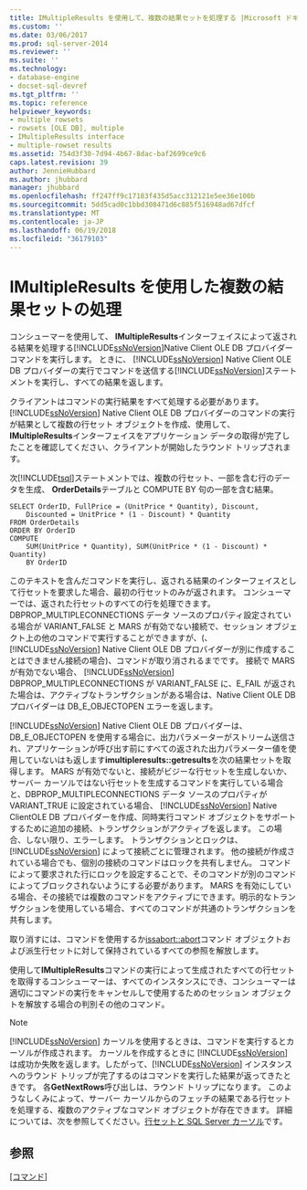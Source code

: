 ```yaml
---
title: IMultipleResults を使用して、複数の結果セットを処理する |Microsoft ドキュメント
ms.custom: ''
ms.date: 03/06/2017
ms.prod: sql-server-2014
ms.reviewer: ''
ms.suite: ''
ms.technology:
- database-engine
- docset-sql-devref
ms.tgt_pltfrm: ''
ms.topic: reference
helpviewer_keywords:
- multiple rowsets
- rowsets [OLE DB], multiple
- IMultipleResults interface
- multiple-rowset results
ms.assetid: 754d3f30-7d94-4b67-8dac-baf2699ce9c6
caps.latest.revision: 39
author: JennieHubbard
ms.author: jhubbard
manager: jhubbard
ms.openlocfilehash: ff247ff9c17183f435d5acc312121e5ee36e100b
ms.sourcegitcommit: 5dd5cad0c1bbd308471d6c885f516948ad67dfcf
ms.translationtype: MT
ms.contentlocale: ja-JP
ms.lasthandoff: 06/19/2018
ms.locfileid: "36179103"
---
```

# <a name="using-imultipleresults-to-process-multiple-result-sets"></a>IMultipleResults を使用した複数の結果セットの処理
  コンシューマーを使用して、 **IMultipleResults**インターフェイスによって返される結果を処理する[!INCLUDE[ssNoVersion](../../includes/ssnoversion-md.md)]Native Client OLE DB プロバイダー コマンドを実行します。 ときに、 [!INCLUDE[ssNoVersion](../../includes/ssnoversion-md.md)] Native Client OLE DB プロバイダーの実行でコマンドを送信する[!INCLUDE[ssNoVersion](../../includes/ssnoversion-md.md)]ステートメントを実行し、すべての結果を返します。  
  
 クライアントはコマンドの実行結果をすべて処理する必要があります。 [!INCLUDE[ssNoVersion](../../includes/ssnoversion-md.md)] Native Client OLE DB プロバイダーのコマンドの実行が結果として複数の行セット オブジェクトを作成、使用して、 **IMultipleResults**インターフェイスをアプリケーション データの取得が完了したことを確認してください、クライアントが開始したラウンド トリップされます。  
  
 次[!INCLUDE[tsql](../../includes/tsql-md.md)]ステートメントでは、複数の行セット、一部を含む行のデータを生成、 **OrderDetails**テーブルと COMPUTE BY 句の一部を含む結果。  
  
```  
SELECT OrderID, FullPrice = (UnitPrice * Quantity), Discount,  
    Discounted = UnitPrice * (1 - Discount) * Quantity  
FROM OrderDetails  
ORDER BY OrderID  
COMPUTE  
    SUM(UnitPrice * Quantity), SUM(UnitPrice * (1 - Discount) * Quantity)  
    BY OrderID  
```  
  
 このテキストを含んだコマンドを実行し、返される結果のインターフェイスとして行セットを要求した場合、最初の行セットのみが返されます。 コンシューマーでは、返された行セットのすべての行を処理できます。 DBPROP_MULTIPLECONNECTIONS データ ソースのプロパティ設定されている場合が VARIANT_FALSE と MARS が有効でない接続で、セッション オブジェクト上の他のコマンドで実行することができますが、(、 [!INCLUDE[ssNoVersion](../../includes/ssnoversion-md.md)] Native Client OLE DB プロバイダーが別に作成することはできません接続の場合)、コマンドが取り消されるまでです。 接続で MARS が有効でない場合、 [!INCLUDE[ssNoVersion](../../includes/ssnoversion-md.md)] DBPROP_MULTIPLECONNECTIONS が VARIANT_FALSE に、E_FAIL が返された場合は、アクティブなトランザクションがある場合は、Native Client OLE DB プロバイダーは DB_E_OBJECTOPEN エラーを返します。  
  
 [!INCLUDE[ssNoVersion](../../includes/ssnoversion-md.md)] Native Client OLE DB プロバイダーは、DB_E_OBJECTOPEN を使用する場合に、出力パラメーターがストリーム送信され、アプリケーションが呼び出す前にすべての返された出力パラメーター値を使用していないはも返します**imultipleresults::getresults**を次の結果セットを取得します。 MARS が有効でないと、接続がビジーな行セットを生成しないか、サーバー カーソルではない行セットを生成するコマンドを実行している場合と、DBPROP_MULTIPLECONNECTIONS データ ソースのプロパティが VARIANT_TRUE に設定されている場合、 [!INCLUDE[ssNoVersion](../../includes/ssnoversion-md.md)] Native ClientOLE DB プロバイダーを作成、同時実行コマンド オブジェクトをサポートするために追加の接続、トランザクションがアクティブを返します。 この場合、しない限り、エラーします。 トランザクションとロックは、[!INCLUDE[ssNoVersion](../../includes/ssnoversion-md.md)] によって接続ごとに管理されます。 他の接続が作成されている場合でも、個別の接続のコマンドはロックを共有しません。 コマンドによって要求された行にロックを設定することで、そのコマンドが別のコマンドによってブロックされないようにする必要があります。 MARS を有効にしている場合、その接続では複数のコマンドをアクティブにできます。明示的なトランザクションを使用している場合、すべてのコマンドが共通のトランザクションを共有します。  
  
 取り消すには、コマンドを使用するか[issabort::abort](../native-client-ole-db-interfaces/issabort-abort-ole-db.md)コマンド オブジェクトおよび派生行セットに対して保持されているすべての参照を解放します。  
  
 使用して**IMultipleResults**コマンドの実行によって生成されたすべての行セットを取得するコンシューマーは、すべてのインスタンスにでき、コンシューマーは適切にコマンドの実行をキャンセルしで使用するためのセッション オブジェクトを解放する場合の判別その他のコマンド。  
  
> [!NOTE]  
>  [!INCLUDE[ssNoVersion](../../includes/ssnoversion-md.md)] カーソルを使用するときは、コマンドを実行するとカーソルが作成されます。 カーソルを作成するときに [!INCLUDE[ssNoVersion](../../includes/ssnoversion-md.md)] は成功か失敗を返します。したがって、[!INCLUDE[ssNoVersion](../../includes/ssnoversion-md.md)] インスタンスへのラウンド トリップが完了するのはコマンドを実行した結果が返ってきたときです。 各**GetNextRows**呼び出しは、ラウンド トリップになります。 このようなしくみによって、サーバー カーソルからのフェッチの結果である行セットを処理する、複数のアクティブなコマンド オブジェクトが存在できます。 詳細については、次を参照してください。[行セットと SQL Server カーソル](../native-client-ole-db-rowsets/rowsets-and-sql-server-cursors.md)です。  
  
## <a name="see-also"></a>参照  
 [[コマンド]](commands.md)  
  
  